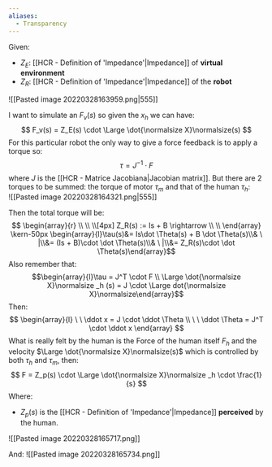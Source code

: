 ```yaml
---
aliases:
  - Transparency
---
```

Given:
- $Z_E$: [[HCR - Definition of 'Impedance'|Impedance]] of **virtual environment**
- $Z_R$: [[HCR - Definition of 'Impedance'|Impedance]] of the **robot**

![[Pasted image 20220328163959.png|555]]

I want to simulate an $F_v(s)$ so given the $x_h$ we can have:
$$
F_v(s) = Z_E(s) \cdot \Large \dot{\normalsize X}\normalsize(s)
$$
For this particular robot the only way to give a force feedback is to apply a torque so:
$$
\tau = J^{-1} \cdot F
$$
where $J$ is the [[HCR - Matrice Jacobiana|Jacobian matrix]].
But there are 2 torques to be summed: the torque of motor $\tau_m$ and that of the human $\tau_h$:<br>![[Pasted image 20220328164321.png|555]]

Then the total torque will be:$$ \begin{array}{r} \\ \\ \\[4px] Z_R(s) := Is + B \rightarrow \\ \\ \end{array} \kern-50px  \begin{array}{l}\tau(s)&= Is\dot \Theta(s) + B \dot \Theta(s)\\& \ |\\&= (Is + B)\cdot \dot \Theta(s)\\& \ |\\&= Z_R(s)\cdot \dot \Theta(s)\end{array}$$Also remember that:$$\begin{array}{l}\tau = J^T \cdot F \\ \Large \dot{\normalsize X}\normalsize _h (s) = J \cdot \Large dot{\normalsize X}\normalsize\end{array}$$Then:$$
\begin{array}{l}
\ \ \ddot x = J \cdot \ddot \Theta
\\
\ \ \ddot \Theta = J^T \cdot \ddot x
\end{array}
$$What is really felt by the human is the Force of the human itself $F_h$ and the velocity $\Large \dot{\normalsize X}\normalsize(s)$ which is controlled by both $\tau_h$ and $\tau_m$, then:$$
F = Z_p(s) \cdot \Large \dot{\normalsize X}\normalsize _h \cdot \frac{1}{s}
$$Where:
- $Z_p(s)$ is the [[HCR - Definition of 'Impedance'|Impedance]] **perceived** by the human.

![[Pasted image 20220328165717.png]]

And:
![[Pasted image 20220328165734.png]]